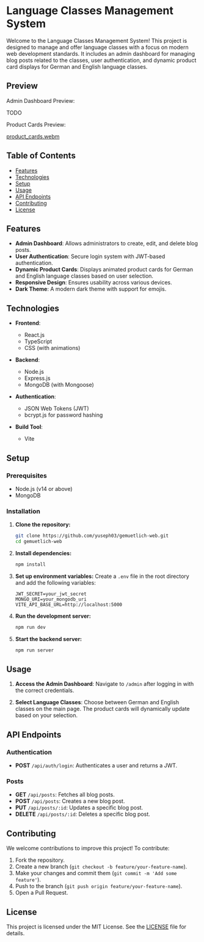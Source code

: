 # Language Classes Management System

Welcome to the Language Classes Management System! This project is designed to manage and offer language classes with a focus on modern web development standards. It includes an admin dashboard for managing blog posts related to the classes, user authentication, and dynamic product card displays for German and English language classes.

## Preview

Admin Dashboard Preview: 

TODO

Product Cards Preview:

[product_cards.webm](https://github.com/user-attachments/assets/5011a432-3b9d-4077-86a6-8390544c7189)

## Table of Contents

- [Features](#features)
- [Technologies](#technologies)
- [Setup](#setup)
- [Usage](#usage)
- [API Endpoints](#api-endpoints)
- [Contributing](#contributing)
- [License](#license)

## Features

- **Admin Dashboard**: Allows administrators to create, edit, and delete blog posts.
- **User Authentication**: Secure login system with JWT-based authentication.
- **Dynamic Product Cards**: Displays animated product cards for German and English language classes based on user selection.
- **Responsive Design**: Ensures usability across various devices.
- **Dark Theme**: A modern dark theme with support for emojis.

## Technologies

- **Frontend**: 
  - React.js
  - TypeScript
  - CSS (with animations)
  
- **Backend**: 
  - Node.js
  - Express.js
  - MongoDB (with Mongoose)
  
- **Authentication**: 
  - JSON Web Tokens (JWT)
  - bcrypt.js for password hashing
  
- **Build Tool**:
  - Vite

## Setup

### Prerequisites

- Node.js (v14 or above)
- MongoDB

### Installation

1. **Clone the repository:**
    ```bash
    git clone https://github.com/yuseph03/gemuetlich-web.git
    cd gemuetlich-web
    ```

2. **Install dependencies:**
    ```bash
    npm install
    ```

3. **Set up environment variables:**
   Create a `.env` file in the root directory and add the following variables:
    ```env
    JWT_SECRET=your_jwt_secret
    MONGO_URI=your_mongodb_uri
    VITE_API_BASE_URL=http://localhost:5000
    ```

4. **Run the development server:**
    ```bash
    npm run dev
    ```

5. **Start the backend server:**
    ```bash
    npm run server
    ```

## Usage

1. **Access the Admin Dashboard**: 
   Navigate to `/admin` after logging in with the correct credentials.
  
2. **Select Language Classes**: 
   Choose between German and English classes on the main page. The product cards will dynamically update based on your selection.


## API Endpoints

### Authentication

- **POST** `/api/auth/login`: Authenticates a user and returns a JWT.

### Posts

- **GET** `/api/posts`: Fetches all blog posts.
- **POST** `/api/posts`: Creates a new blog post.
- **PUT** `/api/posts/:id`: Updates a specific blog post.
- **DELETE** `/api/posts/:id`: Deletes a specific blog post.

## Contributing

We welcome contributions to improve this project! To contribute:

1. Fork the repository.
2. Create a new branch (`git checkout -b feature/your-feature-name`).
3. Make your changes and commit them (`git commit -m 'Add some feature'`).
4. Push to the branch (`git push origin feature/your-feature-name`).
5. Open a Pull Request.

## License

This project is licensed under the MIT License. See the [LICENSE](LICENSE) file for details.

